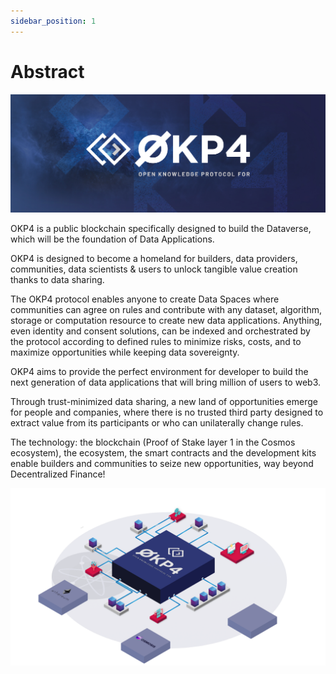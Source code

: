 ```yaml
---
sidebar_position: 1
---
```


# Abstract

![OKP4 Logo](/img/content/OKP4.jpg)

OKP4 is a public blockchain specifically designed to build the Dataverse, which will be the foundation of Data Applications.

OKP4 is designed to become a homeland for builders, data providers, communities, data scientists & users to unlock tangible value creation thanks to data sharing.

The OKP4 protocol enables anyone to create Data Spaces where communities can agree on rules and contribute with any dataset, algorithm, storage or computation resource to create new data applications. Anything, even identity and consent solutions, can be indexed and orchestrated by the protocol according to defined rules to minimize risks, costs, and to maximize opportunities while keeping data sovereignty.

OKP4 aims to provide the perfect environment for developer to build the next generation of data applications that will bring million of users to web3.

Through trust-minimized data sharing, a new land of opportunities emerge for people and companies, where there is no trusted third party designed to extract value from its participants or who can unilaterally change rules.

The technology: the blockchain (Proof of Stake layer 1 in the Cosmos ecosystem), the ecosystem, the smart contracts and the development kits enable builders and communities to seize new opportunities, way beyond Decentralized Finance!

![Workflow process OKP4](/img/content/schematic.png)

